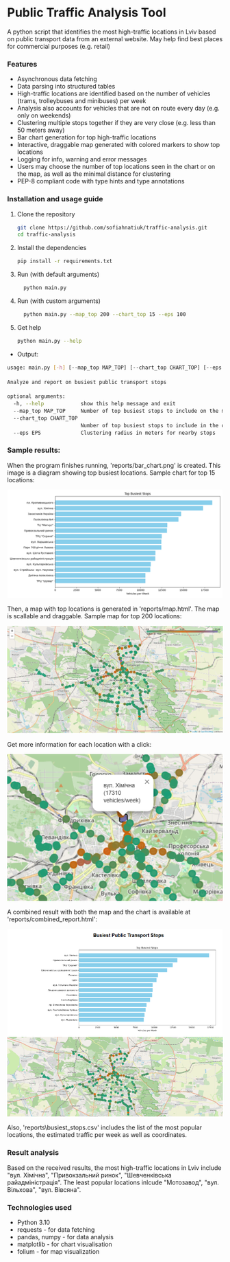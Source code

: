 # Public Traffic Analysis Tool
A python script that identifies the most high-traffic locations in Lviv based on public transport data from an external website. May help find best places for commercial purposes (e.g. retail)

### Features
- Asynchronous data fetching
- Data parsing into structured tables
- High-traffic locations are identified based on the number of vehicles (trams, trolleybuses and minibuses) per week
- Analysis also accounts for vehicles that are not on route every day (e.g. only on weekends)
- Clustering multiple stops together if they are very close (e.g. less than 50 meters away)
- Bar chart generation for top high-traffic locations
- Interactive, draggable map generated with colored markers to show top locations
- Logging for info, warning and error messages
- Users may choose the number of top locations seen in the chart or on the map, as well as the minimal distance for clustering
- PEP-8 compliant code with type hints and type annotations

### Installation and usage guide
1. Clone the repository
   ```bash
   git clone https://github.com/sofiahnatiuk/traffic-analysis.git
   cd traffic-analysis
   ```
2. Install the dependencies
   ```bash
   pip install -r requirements.txt
   ```
3. Run (with default arguments)
   ```bash
     python main.py
   ```
4. Run (with custom arguments)
   ```bash
     python main.py --map_top 200 --chart_top 15 --eps 100
   ```
5. Get help
   ```bash
   python main.py --help
   ```
 - Output:

  ```bash
  usage: main.py [-h] [--map_top MAP_TOP] [--chart_top CHART_TOP] [--eps EPS]

  Analyze and report on busiest public transport stops

  optional arguments:
    -h, --help            show this help message and exit
    --map_top MAP_TOP     Number of top busiest stops to include on the map
    --chart_top CHART_TOP
                          Number of top busiest stops to include in the chart
    --eps EPS             Clustering radius in meters for nearby stops
  ```

### Sample results:
When the program finishes running, 'reports/bar_chart.png' is created. This image is a diagram showing top busiest locations. Sample chart for top 15 locations:

![](images/sample_chart.png)

Then, a map with top locations is generated in 'reports/map.html'. The map is scallable and draggable. Sample map for top 200 locations:

![](images/sample_map.png)

Get more information for each location with a click:

![](images/map_detail.png)

A combined result with both the map and the chart is available at 'reports/combined_report.html':

![](images/combined_report.png)

Also, 'reports\busiest_stops.csv' includes the list of the most popular locations, the estimated traffic per week as well as coordinates.

### Result analysis
Based on the received results, the most high-traffic locations in Lviv include "вул. Хімічна", "Привокзальний ринок", "Шевченківська райадміністрація". The least popular locations inlcude "Мотозавод", "вул. Вільхова", "вул. Вівсяна".

### Technologies used
  - Python 3.10
  - requests - for data fetching
  - pandas, numpy - for data analysis
  - matplotlib - for chart visualisation
  - folium - for map visualization

